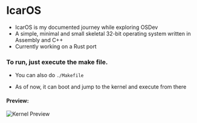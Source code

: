 # IcarOS

- IcarOS is my documented journey while exploring OSDev
- A simple, minimal and small skeletal 32-bit operating system written in Assembly and C++
- Currently working on a Rust port

### To run, just execute the make file.
  - You can also do `./Makefile`

- As of now, it can boot and jump to the kernel and execute from there


#### Preview:

![Kernel Preview](https://user-images.githubusercontent.com/46900041/235489321-7b73ec8c-459f-48a5-a95b-f60329784e85.png)
